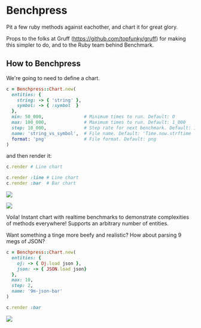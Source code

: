 Benchpress
==========

Pit a few ruby methods against eachother, and chart it for great glory.

Props to the folks at Gruff (https://github.com/topfunky/gruff) for making this simpler to do, and to the Ruby team behind Benchmark.

## How to Benchpress

We're going to need to define a chart.

```ruby
c = Benchpress::Chart.new(
  entities: {
    string: -> { 'string' },
    symbol: -> { :symbol  }
  },
  min: 50_000,               # Minimum times to run. Default: 0
  max: 100_000,              # Maximum times to run. Default: 1_000
  step: 10_000,              # Step rate for next benchmark. Default: 1
  name: 'string_vs_symbol',  # File name. Default: 'Time.now.strftime '%Y-%m-%d-%H:%M:%S''
  format: 'png'              # File format. Default: png
)
```

and then render it:
```ruby
c.render # Line chart

c.render :line # Line chart
c.render :bar  # Bar chart
```

![](http://i42.tinypic.com/24oc0mo.png)

![](http://i42.tinypic.com/2uj2xio.png)

Voila! Instant chart with realtime benchmarks to demonstrate complexities of methods everywhere! Supports an arbitrary number of entities.

Want something a tinge more beefy and realistic? How about parsing 9 megs of JSON?

```ruby
c = Benchpress::Chart.new(
  entities: {
    oj: -> { Oj.load json },
    json: -> { JSON.load json}
  },
  max: 10,
  step: 2,
  name: '9m-json-bar'
)

c.render :bar

```

![](http://i40.tinypic.com/v4xpwg.png)
